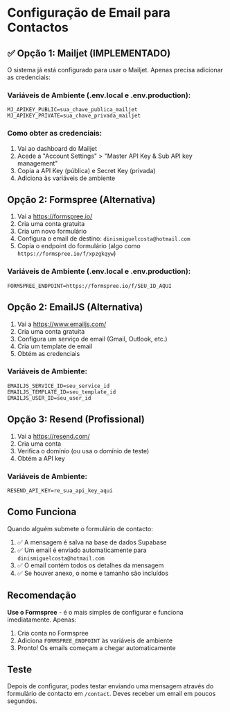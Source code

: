 # Configuração de Email para Contactos

## ✅ Opção 1: Mailjet (IMPLEMENTADO)

O sistema já está configurado para usar o Mailjet. Apenas precisa adicionar as credenciais:

### Variáveis de Ambiente (.env.local e .env.production):

```
MJ_APIKEY_PUBLIC=sua_chave_publica_mailjet
MJ_APIKEY_PRIVATE=sua_chave_privada_mailjet
```

### Como obter as credenciais:

1. Vai ao dashboard do Mailjet
2. Acede a "Account Settings" > "Master API Key & Sub API key management"
3. Copia a API Key (pública) e Secret Key (privada)
4. Adiciona às variáveis de ambiente

## Opção 2: Formspree (Alternativa)

1. Vai a https://formspree.io/
2. Cria uma conta gratuita
3. Cria um novo formulário
4. Configura o email de destino: `dinismiguelcosta@hotmail.com`
5. Copia o endpoint do formulário (algo como `https://formspree.io/f/xpzgkqyw`)

### Variáveis de Ambiente (.env.local e .env.production):

```
FORMSPREE_ENDPOINT=https://formspree.io/f/SEU_ID_AQUI
```

## Opção 2: EmailJS (Alternativa)

1. Vai a https://www.emailjs.com/
2. Cria uma conta gratuita
3. Configura um serviço de email (Gmail, Outlook, etc.)
4. Cria um template de email
5. Obtém as credenciais

### Variáveis de Ambiente:

```
EMAILJS_SERVICE_ID=seu_service_id
EMAILJS_TEMPLATE_ID=seu_template_id
EMAILJS_USER_ID=seu_user_id
```

## Opção 3: Resend (Profissional)

1. Vai a https://resend.com/
2. Cria uma conta
3. Verifica o domínio (ou usa o domínio de teste)
4. Obtém a API key

### Variáveis de Ambiente:

```
RESEND_API_KEY=re_sua_api_key_aqui
```

## Como Funciona

Quando alguém submete o formulário de contacto:

1. ✅ A mensagem é salva na base de dados Supabase
2. ✅ Um email é enviado automaticamente para `dinismiguelcosta@hotmail.com`
3. ✅ O email contém todos os detalhes da mensagem
4. ✅ Se houver anexo, o nome e tamanho são incluídos

## Recomendação

**Use o Formspree** - é o mais simples de configurar e funciona imediatamente. Apenas:

1. Cria conta no Formspree
2. Adiciona `FORMSPREE_ENDPOINT` às variáveis de ambiente
3. Pronto! Os emails começam a chegar automaticamente

## Teste

Depois de configurar, podes testar enviando uma mensagem através do formulário de contacto em `/contact`. Deves receber um email em poucos segundos.
